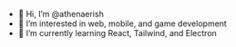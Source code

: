 - 👋 Hi, I’m @athenaerish
- 👀 I’m interested in web, mobile, and game development
- 🌱 I’m currently learning React, Tailwind, and Electron

<!---
athenaerish/athenaerish is a ✨ special ✨ repository because its `README.md` (this file) appears on your GitHub profile.
You can click the Preview link to take a look at your changes.
--->
